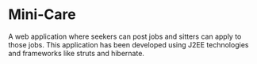 # Mini-Care
A web application where seekers can post jobs and sitters can apply to those jobs.
This application has been developed using J2EE technologies and frameworks like struts and hibernate.
